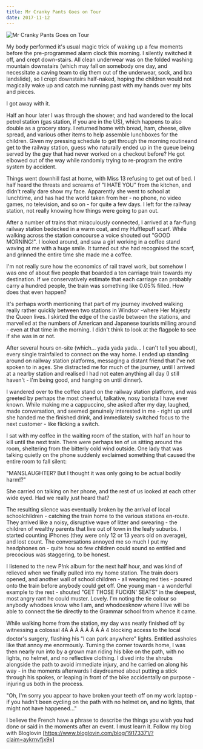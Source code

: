 ```yaml
---
title: Mr Cranky Pants Goes on Tour
date: 2017-11-12
---
```


![Mr Cranky Pants Goes on Tour](https://source.unsplash.com/cckf4TsHAuw/1600x900)

My body performed it's usual magic trick of waking up a few moments before the pre-programmed alarm clock this morning. I silently switched it off, and crept down-stairs. All clean underwear was on the folded washing mountain downstairs (which may fall on somebody one day, and necessitate a caving team to dig them out of the underwear, sock, and bra landslide), so I crept downstairs half-naked, hoping the children would not magically wake up and catch me running past with my hands over my bits and pieces.

I got away with it.

Half an hour later I was through the shower, and had wandered to the local petrol station (gas station, if you are in the US), which happens to also double as a grocery story. I returned home with bread, ham, cheese, olive spread, and various other items to help assemble lunchboxes for the children. Given my pressing schedule to get through the morning routineand get to the railway station, guess who naturally ended up in the queue being served by the guy that had never worked on a checkout before? He got elbowed out of the way while randomly trying to re-program the entire system by accident.

Things went downhill fast at home, with Miss 13 refusing to get out of bed. I half heard the threats and screams of "I HATE YOU" from the kitchen, and didn't really dare show my face. Apparently she went to school at lunchtime, and has had the world taken from her - no phone, no video games, no television, and so on - for quite a few days. I left for the railway station, not really knowing how things were going to pan out.

After a number of trains that miraculously connected, I arrived at a far-flung railway station bedecked in a warm coat, and my Hufflepuff scarf. While walking across the station concourse a voice shouted out "GOOD MORNING!". I looked around, and saw a girl working in a coffee stand waving at me with a huge smile. It turned out she had recognised the scarf, and grinned the entire time she made me a coffee.

I'm not really sure how the economics of rail travel work, but somehow I was one of about five people that boarded a ten carriage train towards my destination. If we conservatively estimate that each carriage can probably carry a hundred people, the train was something like 0.05% filled. How does that even happen?

It's perhaps worth mentioning that part of my journey involved walking really rather quickly between two stations in Windsor -where Her Majesty the Queen lives. I skirted the edge of the castle between the stations, and marvelled at the numbers of American and Japanese tourists milling around - even at that time in the morning. I didn't think to look at the flagpole to see if she was in or not.

After several hours on-site (which... yada yada yada... I can't tell you about), every single trainfailed to connect on the way home. I ended up standing around on railway station platforms, messaging a distant friend that I've not spoken to in ages. She distracted me for much of the journey, until I arrived at a nearby station and realised I had not eaten anything all day (I still haven't - I'm being good, and hanging on until dinner).

I wandered over to the coffee stand on the railway station platform, and was greeted by perhaps the most cheerful, talkative, nosy barista I have ever known. While making me a cappuccino, she asked after my day, laughed, made conversation, and seemed genuinely interested in me - right up until she handed me the finished drink, and immediately switched focus to the next customer - like flicking a switch.

I sat with my coffee in the waiting room of the station, with half an hour to kill until the next train. There were perhaps ten of us sitting around the room, sheltering from the bitterly cold wind outside. One lady that was talking quietly on the phone suddenly exclaimed something that caused the entire room to fall silent:

"MANSLAUGHTER? But I thought it was only going to be actual bodily harm!?"

She carried on talking on her phone, and the rest of us looked at each other wide eyed. Had we really just heard that?

The resulting silence was eventually broken by the arrival of local schoolchildren - catching the train home to the various stations en-route. They arrived like a noisy, disruptive wave of litter and swearing - the children of wealthy parents that live out of town in the leafy suburbs. I started counting iPhones (they were only 12 or 13 years old on average), and lost count. The conversations annoyed me so much I put my headphones on - quite how so few children could sound so entitled and precocious was staggering, to be honest.

I listened to the new P!nk album for the next half hour, and was kind of relieved when we finally pulled into my home station. The train doors opened, and another wall of school children - all wearing red ties - poured onto the train before anybody could get off. One young man - a wonderful example to the rest - shouted "GET THOSE FUCKIN' SEATS" in the deepest, most angry rant he could muster. Lovely. I'm noting the tie colour so anybody whodoes know who I am, and whodoesknow where I live will be able to connect the tie directly to the Grammar school from whence it came.

While walking home from the station, my day was neatly finished off by witnessing a colossal 4Ã Ã Ã Ã Ã Ã Ã Ã 4 blocking access to the local doctor's surgery, flashing his "I can park anywhere" lights. Entitled assholes like that annoy me enormously. Turning the corner towards home, I was then nearly run into by a grown man riding his bike on the path, with no lights, no helmet, and no reflective clothing. I dived into the shrubs alongside the path to avoid immediate injury, and he carried on along his way - in the moments afterwards I daydreamed about putting a stick through his spokes, or leaping in front of the bike accidentally on purpose - injuring us both in the process.

"Oh, I'm sorry you appear to have broken your teeth off on my work laptop - if you hadn't been cycling on the path with no helmet on, and no lights, that might not have happened..."

I believe the French have a phrase to describe the things you wish you had done or said in the moments after an event. I must learn it. Follow my blog with Bloglovin [https://www.bloglovin.com/blog/19173371/?claim=aykrnvfjx9x]